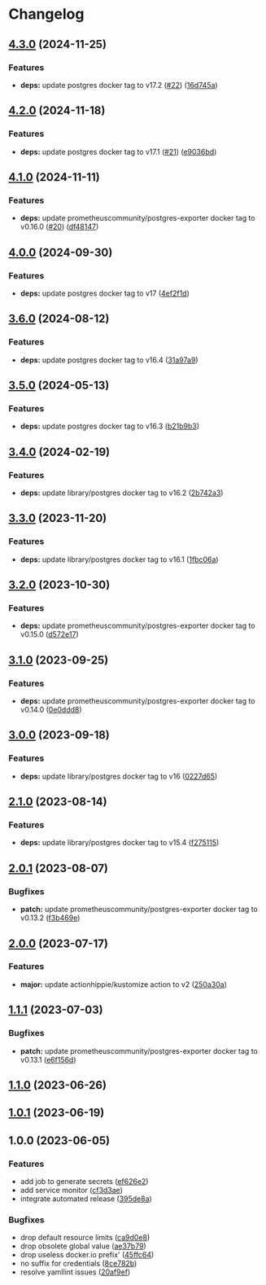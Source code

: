 # Changelog

## [4.3.0](https://github.com/kustomhippie/postgres/compare/v4.2.0...v4.3.0) (2024-11-25)


### Features

* **deps:** update postgres docker tag to v17.2 ([#22](https://github.com/kustomhippie/postgres/issues/22)) ([16d745a](https://github.com/kustomhippie/postgres/commit/16d745a260ebb20406db85cfa6f4f0d7ff9e869a))

## [4.2.0](https://github.com/kustomhippie/postgres/compare/v4.1.0...v4.2.0) (2024-11-18)


### Features

* **deps:** update postgres docker tag to v17.1 ([#21](https://github.com/kustomhippie/postgres/issues/21)) ([e9036bd](https://github.com/kustomhippie/postgres/commit/e9036bdc92b2e88771d154766c3ece09c3507ffb))

## [4.1.0](https://github.com/kustomhippie/postgres/compare/v4.0.0...v4.1.0) (2024-11-11)


### Features

* **deps:** update prometheuscommunity/postgres-exporter docker tag to v0.16.0 ([#20](https://github.com/kustomhippie/postgres/issues/20)) ([df48147](https://github.com/kustomhippie/postgres/commit/df48147b9fd02b44e7cf66da9c301716f257e79e))

## [4.0.0](https://github.com/kustomhippie/postgres/compare/v3.6.0...v4.0.0) (2024-09-30)


### Features

* **deps:** update postgres docker tag to v17 ([4ef2f1d](https://github.com/kustomhippie/postgres/commit/4ef2f1d3aff2cf5418e6a5f349990feab4a45825))

## [3.6.0](https://github.com/kustomhippie/postgres/compare/v3.5.0...v3.6.0) (2024-08-12)


### Features

* **deps:** update postgres docker tag to v16.4 ([31a97a9](https://github.com/kustomhippie/postgres/commit/31a97a96de57bd722e6a60709f19fedf54375e44))

## [3.5.0](https://github.com/kustomhippie/postgres/compare/v3.4.0...v3.5.0) (2024-05-13)


### Features

* **deps:** update postgres docker tag to v16.3 ([b21b9b3](https://github.com/kustomhippie/postgres/commit/b21b9b3257e823355f47b8c89b7b81849bc1ae28))

## [3.4.0](https://github.com/kustomhippie/postgres/compare/v3.3.0...v3.4.0) (2024-02-19)


### Features

* **deps:** update library/postgres docker tag to v16.2 ([2b742a3](https://github.com/kustomhippie/postgres/commit/2b742a31839fa3725f9e12f0b8a8bf70e2c03f9d))

## [3.3.0](https://github.com/kustomhippie/postgres/compare/v3.2.0...v3.3.0) (2023-11-20)


### Features

* **deps:** update library/postgres docker tag to v16.1 ([1fbc06a](https://github.com/kustomhippie/postgres/commit/1fbc06a3b36a932d6484168e21b017db89b9d94a))

## [3.2.0](https://github.com/kustomhippie/postgres/compare/v3.1.0...v3.2.0) (2023-10-30)


### Features

* **deps:** update prometheuscommunity/postgres-exporter docker tag to v0.15.0 ([d572e17](https://github.com/kustomhippie/postgres/commit/d572e1766bf6d856a0975209f3b258b034154574))

## [3.1.0](https://github.com/kustomhippie/postgres/compare/v3.0.0...v3.1.0) (2023-09-25)


### Features

* **deps:** update prometheuscommunity/postgres-exporter docker tag to v0.14.0 ([0e0ddd8](https://github.com/kustomhippie/postgres/commit/0e0ddd886cfefb2807a18a4cabcf93e76a3ab71d))

## [3.0.0](https://github.com/kustomhippie/postgres/compare/v2.1.0...v3.0.0) (2023-09-18)


### Features

* **deps:** update library/postgres docker tag to v16 ([0227d65](https://github.com/kustomhippie/postgres/commit/0227d65cd09f910f684c58c440191755188e1ae4))

## [2.1.0](https://github.com/kustomhippie/postgres/compare/v2.0.1...v2.1.0) (2023-08-14)


### Features

* **deps:** update library/postgres docker tag to v15.4 ([f275115](https://github.com/kustomhippie/postgres/commit/f275115e2d4c5bc0063c2b21109f4afa3276d427))

## [2.0.1](https://github.com/kustomhippie/postgres/compare/v2.0.0...v2.0.1) (2023-08-07)


### Bugfixes

* **patch:** update prometheuscommunity/postgres-exporter docker tag to v0.13.2 ([f3b469e](https://github.com/kustomhippie/postgres/commit/f3b469ed689472e1408449b53c6495bbe429b3f5))

## [2.0.0](https://github.com/kustomhippie/postgres/compare/v1.1.1...v2.0.0) (2023-07-17)


### Features

* **major:** update actionhippie/kustomize action to v2 ([250a30a](https://github.com/kustomhippie/postgres/commit/250a30a4d80c837af3504012077d582309b9182a))

## [1.1.1](https://github.com/kustomhippie/postgres/compare/v1.1.0...v1.1.1) (2023-07-03)


### Bugfixes

* **patch:** update prometheuscommunity/postgres-exporter docker tag to v0.13.1 ([e6f156d](https://github.com/kustomhippie/postgres/commit/e6f156dee041531bd7f185d743f06d160e9905c3))

## [1.1.0](https://github.com/kustomhippie/postgres/compare/v1.0.1...v1.1.0) (2023-06-26)

## [1.0.1](https://github.com/kustomhippie/postgres/compare/v1.0.0...v1.0.1) (2023-06-19)

## 1.0.0 (2023-06-05)


### Features

* add job to generate secrets ([ef626e2](https://github.com/kustomhippie/postgres/commit/ef626e2f3fce786b52b1a8065cc125ee60e95015))
* add service monitor ([cf3d3ae](https://github.com/kustomhippie/postgres/commit/cf3d3ae7808223a3b43fa3f46a19867d83f63028))
* integrate automated release ([395de8a](https://github.com/kustomhippie/postgres/commit/395de8ab45f4c06459acc434926a43528658285e))


### Bugfixes

* drop default resource limits ([ca9d0e8](https://github.com/kustomhippie/postgres/commit/ca9d0e81d903529de4b7a61466509abdf348a4b9))
* drop obsolete global value ([ae37b79](https://github.com/kustomhippie/postgres/commit/ae37b79a49f6c2afbcf4f7a1b86947a51ffc88db))
* drop useless docker.io prefix' ([45ffc64](https://github.com/kustomhippie/postgres/commit/45ffc647eb23320a097133f74a60e781d53d67d7))
* no suffix for credentials ([8ce782b](https://github.com/kustomhippie/postgres/commit/8ce782b3fe7a7d52a9a3a1a71f78d3857dfa5d97))
* resolve yamllint issues ([20af9ef](https://github.com/kustomhippie/postgres/commit/20af9ef8f9d645a6440f7a6da7697e6841b8f11c))
